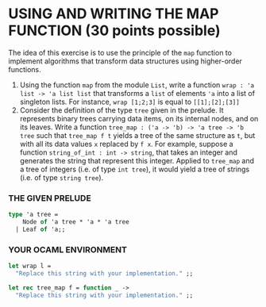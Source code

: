 # USING AND WRITING THE MAP FUNCTION  (30 points possible)
The idea of this exercise is to use the principle of the `map` function to implement algorithms that transform data structures using higher-order functions.

1. Using the function `map` from the module `List`, write a function `wrap : 'a list -> 'a list list` that transforms a `list` of elements `'a` into a list of singleton lists.
For instance, `wrap [1;2;3]` is equal to `[[1];[2];[3]]`
2. Consider the definition of the type `tree` given in the prelude. It represents binary trees carrying data items, on its internal nodes, and on its leaves.
Write a function `tree_map : ('a -> 'b) -> 'a tree -> 'b tree` such that `tree_map f t` yields a tree of the same structure as `t`, but with all its data values `x` replaced by `f x`.
For example, suppose a function `string_of_int : int -> string`, that takes an integer and generates the string that represent this integer. Applied to `tree_map` and a tree of integers (i.e. of type `int tree`), it would yield a tree of strings (i.e. of type `string tree`).

### THE GIVEN PRELUDE
```ocaml
type 'a tree =
    Node of 'a tree * 'a * 'a tree
  | Leaf of 'a;;
```

### YOUR OCAML ENVIRONMENT
```ocaml
let wrap l =
  "Replace this string with your implementation." ;;

let rec tree_map f = function _ ->
  "Replace this string with your implementation." ;;
```
